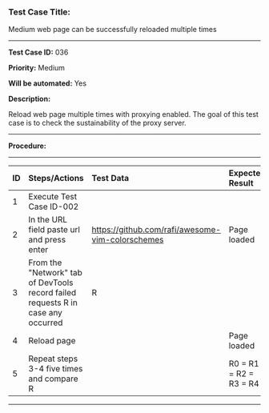 
### Test Case Title: ###

 Medium web page can be successfully reloaded multiple times										

---

**Test Case ID:** 036

**Priority:** Medium

**Will be automated:** Yes

**Description:**

Reload web page multiple times with proxying enabled. The goal of this test case
is to check the sustainability of the proxy server. 

---

**Procedure:**

___


|      ID       | Steps/Actions |  Test Data  | Expected Result |
| :------------ |:--------------| :---------- | :-------------- |
|       1       | Execute Test Case ID-002 |  |  |
|       2       | In the URL field paste url and press enter | https://github.com/rafi/awesome-vim-colorschemes | Page loaded |
|       3       | From the "Network" tab of DevTools record failed requests R in case any occurred | R |  |
|       4       | Reload page |  | Page loaded |
|       5       | Repeat steps 3-4 five times and compare R |  | R0 = R1 = R2 = R3 = R4 |

---


